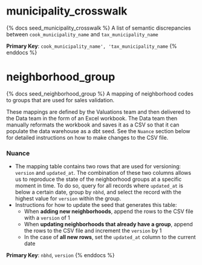 # municipality_crosswalk

{% docs seed_municipality_crosswalk %}
A list of semantic discrepancies between `cook_municipality_name` and `tax_municipality_name`

**Primary Key**: `cook_municipality_name', 'tax_municipality_name`
{% enddocs %}

# neighborhood_group

{% docs seed_neighborhood_group %}
A mapping of neighborhood codes to groups that are used for sales
validation.

These mappings are defined by the Valuations team and then delivered to the
Data team in the form of an Excel workbook. The Data team then manually
reformats the workbook and saves it as a CSV so that it can populate the data
warehouse as a dbt seed. See the `Nuance` section below for detailed
instructions on how to make changes to the CSV file.

### Nuance

- The mapping table contains two rows that are used for versioning: `version` and
  `updated_at`. The combination of these two columns allows us to reproduce the
  state of the neighborhood groups at a specific moment in time. To do so, query
  for all records where `updated_at` is below a certain date, group by `nbhd`,
  and select the record with the highest value for `version` within the group.
- Instructions for how to update the seed that generates this table:
  - When **adding new neighborhoods**, append the rows to the CSV file with a
    `version` of 1
  - When **updating neighborhoods that already have a group**, append the rows
    to the CSV file and increment the `version` by 1
  - In the case of **all new rows**, set the `updated_at` column to the current
    date

**Primary Key**: `nbhd`, `version`
{% enddocs %}